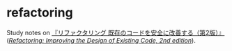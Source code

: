 # refactoring

Study notes on [『リファクタリング 既存のコードを安全に改善する（第2版）』](https://www.ohmsha.co.jp/book/9784274224546/)([*Refactoring: Improving the Design of Existing Code, 2nd edition*](https://www.pearson.com/store/p/refactoring-improving-the-design-of-existing-code/P100000859815)).
